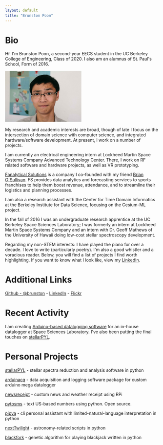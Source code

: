```yaml
---
layout: default
title: "Brunston Poon"
---
```


Bio
===

Hi! I'm Brunston Poon, a second-year EECS student in the UC Berkeley College of Engineering, Class of 2020. I also am an alumnus of St. Paul's School, Form of 2016.

<img src="images/brunston.jpg" alt="Brunston" style="width: 250px;"/>

My research and academic interests are broad, though of late I focus on the intersection of domain science with computer science, and integrated hardware/software development. At present, I work on a number of projects.

I am currently an electrical engineering intern at Lockheed Martin Space Systems Company Advanced Technology Center. There, I work on RF related software and hardware projects, as well as VR prototyping.

[Fanalytical Solutions](http://fanalytical.solutions/) is a company I co-founded with my friend [Brian O'Sullivan](https://www.linkedin.com/in/bdosullivan/). FS provides data analytics and forecasting services to sports franchises to help them boost revenue, attendance, and to streamline their logistics and planning processes.

I am also a research assistant with the Center for Time Domain Informatics at the Berkeley Institute for Data Science, focusing on the Cesium-ML project.

In the fall of 2016 I was an undergraduate research apprentice at the UC Berkeley Space Sciences Laboratory; I was formerly an intern at Lockheed Martin Space Systems Company and an intern with Dr. Geoff Mathews of the University of Hawaii doing low-cost stellar spectroscopy development.

Regarding my non-STEM interests: I have played the piano for over a decade. I love to write (particularly poetry). I'm also a good whistler and a voracious reader. Below, you will find a list of projects I find worth highlighting. If you want to know what I look like, view my [LinkedIn](https://linkedin.com/in/brunston).

Additional Links
================

[Github - @brunston](https://github.com/brunston) - [LinkedIn](https://linkedin.com/in/brunston) - [Flickr](https://www.flickr.com/photos/purplejellyfish/)

Recent Activity
===============

I am creating [Arduino-based datalogging software](https://github.com/brunston/arduinacq) for an in-house datalogger at Space Sciences Laboratory. I've also been putting the final touches on [stellarPYL](http://brunston.io/stellarpyl).

Personal Projects
=================

[stellarPYL](http://brunston.io/stellarpyl) - stellar spectra reduction and analysis software in python

[arduinacq](http://github.com/brunston/arduinacq) - data acquisition and logging software package for custom arduino mega datalogger

[newsreceipt](https://github.com/brunston/newsreceipt) - custom news and weather receipt using RPi

[pytosms](https://github.com/brunston/pytosms) - text US-based numbers using python. Open source.

[pipya](http://github.com/brunston/pipya) - cli personal assistant with limited-natural-language interpretation in python

[nextTwilight](http://github.com/brunston/nexttwilight) - astronomy-related scripts in python

[blackfork](http://github.com/brunston/blackfork) - genetic algorithm for playing blackjack written in python

